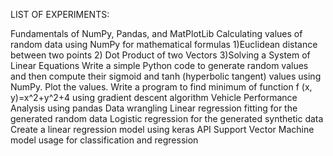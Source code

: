 LIST OF EXPERIMENTS:

Fundamentals of NumPy, Pandas, and MatPlotLib
Calculating values of random data using NumPy for mathematical formulas 1)Euclidean distance between two points 2) Dot Product of two Vectors 3)Solving a System of Linear Equations
Write a simple Python code to generate random values and then compute their sigmoid and tanh (hyperbolic tangent) values using NumPy. Plot the values.
Write a program to find minimum of function f (x, y)=x^2+y^2+4 using gradient descent algorithm
Vehicle Performance Analysis using pandas
Data wrangling
Linear regression fitting for the generated random data
Logistic regression for the generated synthetic data
Create a linear regression model using keras API
Support Vector Machine model usage for classification and regression
